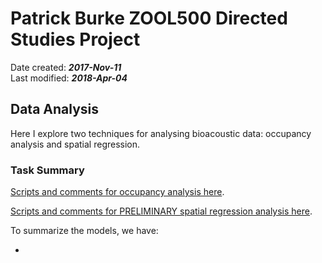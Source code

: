 # Patrick Burke ZOOL500 Directed Studies Project
Date created: ___2017-Nov-11___   
Last modified: ___2018-Apr-04___   


## Data Analysis

Here I explore two techniques for analysing bioacoustic data: occupancy analysis and spatial regression.  

### Task Summary

[Scripts and comments for occupancy analysis  here](https://github.com/burkeprw/zool500_batdatamgt/blob/master/r_scripts/t2_dataanaly/t2a_occupancy/ghd02_occupancy.md).

[Scripts and comments for PRELIMINARY spatial regression analysis  here](https://github.com/burkeprw/zool500_batdatamgt/blob/master/r_scripts/t2_dataanaly/t2a_spatialregression/ghd02_spatialreg.md).

To summarize the models, we have:

- 

